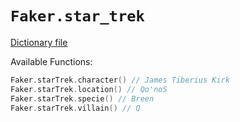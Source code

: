 # `Faker.star_trek`

[Dictionary file](../src/main/resources/locales/en/star_trek.yml)

Available Functions:  
```kotlin
Faker.starTrek.character() // James Tiberius Kirk
Faker.starTrek.location() // Qo'noS
Faker.starTrek.specie() // Breen
Faker.starTrek.villain() // Q
```

